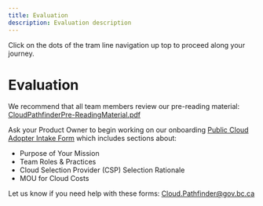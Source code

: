 ```yaml
---
title: Evaluation
description: Evaluation description
---
```


Click on the dots of the tram line navigation up top to proceed along your journey.

# Evaluation
We recommend that all team members review our pre-reading material: [CloudPathfinderPre-ReadingMaterial.pdf](https://github.com/bcgov/cloud-pathfinder/raw/master/devhub-content/assets/CloudPathfinderPre-ReadingMaterial.pdf)

Ask your Product Owner to begin working on our onboarding [Public Cloud Adopter Intake Form](https://forms.gle/hZhHZBorMNpdJtmX7) which includes sections about:

- Purpose of Your Mission
- Team Roles & Practices
- Cloud Selection Provider (CSP) Selection Rationale
- MOU for Cloud Costs

Let us know if you need help with these forms: [Cloud.Pathfinder@gov.bc.ca](mailto:Cloud.Pathfinder@gov.bc.ca)
